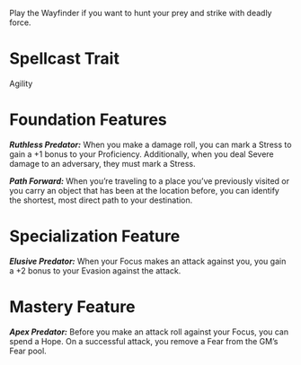 Play the Wayfinder if you want to hunt your prey and strike with deadly force.

# Spellcast Trait

Agility

# Foundation Features

***Ruthless Predator:*** When you make a damage roll, you can mark a Stress to gain a +1 bonus to your Proficiency. Additionally, when you deal Severe damage to an adversary, they must mark a Stress.

***Path Forward:*** When you’re traveling to a place you’ve previously visited or you carry an object that has been at the location before, you can identify the shortest, most direct path to your destination.

# Specialization Feature

***Elusive Predator:*** When your Focus makes an attack against you, you gain a +2 bonus to your Evasion against the attack.

# Mastery Feature

***Apex Predator:*** Before you make an attack roll against your Focus, you can spend a Hope. On a successful attack, you remove a Fear from the GM’s Fear pool.
